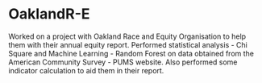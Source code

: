 # OaklandR-E

Worked on a project with Oakland Race and Equity Organisation to help them with their annual equity report. Performed statistical analysis - Chi Square and Machine Learning - Random Forest on data obtained from the American Community Survey - PUMS website.  Also performed some indicator calculation to aid them in their report. 
